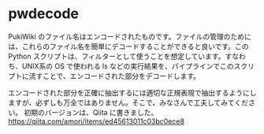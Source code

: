 # pwdecode

PukiWiki のファイル名はエンコードされたものです。ファイルの管理のためには、これらのファイル名を簡単にデコードすることができると良いです。このPython スクリプトは、フィルターとして使うことを想定しています。すなわち、UNIX系の OS で使われる ls などの実行結果を、パイプラインでこのスクリプトに流すことで、エンコードされた部分をデコードします。

エンコードされた部分を正確に抽出するには適切な正規表現で抽出するようにしますが、必ずしも万全ではありません。そこで、みなさんで工夫してみてください。
初期のバージョンは、Qiita に書きました。
https://qiita.com/amori/items/ed45613011c03bc0ece8

